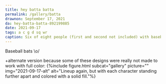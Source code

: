 ```yaml
---
title: hey batta batta
permalink: /gallery/batta
drawnon: September 17, 2021
da: hey-batta-batta-892199885
date: 2021-09-17
tags: a c g d sq wr
caption: Six of eight people (first and second not included) with baseball bats.
---
```

Baseball bats <span style="display:inline-block">\o/</span>

+alternate version because some of these designs were really not made to work with full color:
{%include figure.html subcat="gallery" picture="" img="2021-09-17-alt" alt="Lineup again, but with each character standing further apart and colored with a solid fill."%}